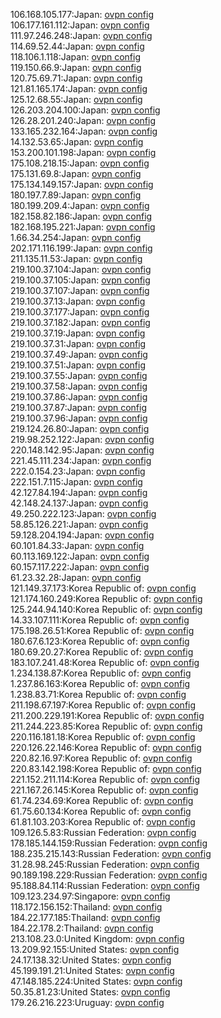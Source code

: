 106.168.105.177:Japan: [ovpn config](vpn/106_168_105_177.ovpn)  
106.177.161.112:Japan: [ovpn config](vpn/106_177_161_112.ovpn)  
111.97.246.248:Japan: [ovpn config](vpn/111_97_246_248.ovpn)  
114.69.52.44:Japan: [ovpn config](vpn/114_69_52_44.ovpn)  
118.106.1.118:Japan: [ovpn config](vpn/118_106_1_118.ovpn)  
119.150.66.9:Japan: [ovpn config](vpn/119_150_66_9.ovpn)  
120.75.69.71:Japan: [ovpn config](vpn/120_75_69_71.ovpn)  
121.81.165.174:Japan: [ovpn config](vpn/121_81_165_174.ovpn)  
125.12.68.55:Japan: [ovpn config](vpn/125_12_68_55.ovpn)  
126.203.204.100:Japan: [ovpn config](vpn/126_203_204_100.ovpn)  
126.28.201.240:Japan: [ovpn config](vpn/126_28_201_240.ovpn)  
133.165.232.164:Japan: [ovpn config](vpn/133_165_232_164.ovpn)  
14.132.53.65:Japan: [ovpn config](vpn/14_132_53_65.ovpn)  
153.200.101.198:Japan: [ovpn config](vpn/153_200_101_198.ovpn)  
175.108.218.15:Japan: [ovpn config](vpn/175_108_218_15.ovpn)  
175.131.69.8:Japan: [ovpn config](vpn/175_131_69_8.ovpn)  
175.134.149.157:Japan: [ovpn config](vpn/175_134_149_157.ovpn)  
180.197.7.89:Japan: [ovpn config](vpn/180_197_7_89.ovpn)  
180.199.209.4:Japan: [ovpn config](vpn/180_199_209_4.ovpn)  
182.158.82.186:Japan: [ovpn config](vpn/182_158_82_186.ovpn)  
182.168.195.221:Japan: [ovpn config](vpn/182_168_195_221.ovpn)  
1.66.34.254:Japan: [ovpn config](vpn/1_66_34_254.ovpn)  
202.171.116.199:Japan: [ovpn config](vpn/202_171_116_199.ovpn)  
211.135.11.53:Japan: [ovpn config](vpn/211_135_11_53.ovpn)  
219.100.37.104:Japan: [ovpn config](vpn/219_100_37_104.ovpn)  
219.100.37.105:Japan: [ovpn config](vpn/219_100_37_105.ovpn)  
219.100.37.107:Japan: [ovpn config](vpn/219_100_37_107.ovpn)  
219.100.37.13:Japan: [ovpn config](vpn/219_100_37_13.ovpn)  
219.100.37.177:Japan: [ovpn config](vpn/219_100_37_177.ovpn)  
219.100.37.182:Japan: [ovpn config](vpn/219_100_37_182.ovpn)  
219.100.37.19:Japan: [ovpn config](vpn/219_100_37_19.ovpn)  
219.100.37.31:Japan: [ovpn config](vpn/219_100_37_31.ovpn)  
219.100.37.49:Japan: [ovpn config](vpn/219_100_37_49.ovpn)  
219.100.37.51:Japan: [ovpn config](vpn/219_100_37_51.ovpn)  
219.100.37.55:Japan: [ovpn config](vpn/219_100_37_55.ovpn)  
219.100.37.58:Japan: [ovpn config](vpn/219_100_37_58.ovpn)  
219.100.37.86:Japan: [ovpn config](vpn/219_100_37_86.ovpn)  
219.100.37.87:Japan: [ovpn config](vpn/219_100_37_87.ovpn)  
219.100.37.96:Japan: [ovpn config](vpn/219_100_37_96.ovpn)  
219.124.26.80:Japan: [ovpn config](vpn/219_124_26_80.ovpn)  
219.98.252.122:Japan: [ovpn config](vpn/219_98_252_122.ovpn)  
220.148.142.95:Japan: [ovpn config](vpn/220_148_142_95.ovpn)  
221.45.111.234:Japan: [ovpn config](vpn/221_45_111_234.ovpn)  
222.0.154.23:Japan: [ovpn config](vpn/222_0_154_23.ovpn)  
222.151.7.115:Japan: [ovpn config](vpn/222_151_7_115.ovpn)  
42.127.84.194:Japan: [ovpn config](vpn/42_127_84_194.ovpn)  
42.148.24.137:Japan: [ovpn config](vpn/42_148_24_137.ovpn)  
49.250.222.123:Japan: [ovpn config](vpn/49_250_222_123.ovpn)  
58.85.126.221:Japan: [ovpn config](vpn/58_85_126_221.ovpn)  
59.128.204.194:Japan: [ovpn config](vpn/59_128_204_194.ovpn)  
60.101.84.33:Japan: [ovpn config](vpn/60_101_84_33.ovpn)  
60.113.169.122:Japan: [ovpn config](vpn/60_113_169_122.ovpn)  
60.157.117.222:Japan: [ovpn config](vpn/60_157_117_222.ovpn)  
61.23.32.28:Japan: [ovpn config](vpn/61_23_32_28.ovpn)  
121.149.37.173:Korea Republic of: [ovpn config](vpn/121_149_37_173.ovpn)  
121.174.160.249:Korea Republic of: [ovpn config](vpn/121_174_160_249.ovpn)  
125.244.94.140:Korea Republic of: [ovpn config](vpn/125_244_94_140.ovpn)  
14.33.107.111:Korea Republic of: [ovpn config](vpn/14_33_107_111.ovpn)  
175.198.26.51:Korea Republic of: [ovpn config](vpn/175_198_26_51.ovpn)  
180.67.6.123:Korea Republic of: [ovpn config](vpn/180_67_6_123.ovpn)  
180.69.20.27:Korea Republic of: [ovpn config](vpn/180_69_20_27.ovpn)  
183.107.241.48:Korea Republic of: [ovpn config](vpn/183_107_241_48.ovpn)  
1.234.138.87:Korea Republic of: [ovpn config](vpn/1_234_138_87.ovpn)  
1.237.86.163:Korea Republic of: [ovpn config](vpn/1_237_86_163.ovpn)  
1.238.83.71:Korea Republic of: [ovpn config](vpn/1_238_83_71.ovpn)  
211.198.67.197:Korea Republic of: [ovpn config](vpn/211_198_67_197.ovpn)  
211.200.229.191:Korea Republic of: [ovpn config](vpn/211_200_229_191.ovpn)  
211.244.223.85:Korea Republic of: [ovpn config](vpn/211_244_223_85.ovpn)  
220.116.181.18:Korea Republic of: [ovpn config](vpn/220_116_181_18.ovpn)  
220.126.22.146:Korea Republic of: [ovpn config](vpn/220_126_22_146.ovpn)  
220.82.16.97:Korea Republic of: [ovpn config](vpn/220_82_16_97.ovpn)  
220.83.142.198:Korea Republic of: [ovpn config](vpn/220_83_142_198.ovpn)  
221.152.211.114:Korea Republic of: [ovpn config](vpn/221_152_211_114.ovpn)  
221.167.26.145:Korea Republic of: [ovpn config](vpn/221_167_26_145.ovpn)  
61.74.234.69:Korea Republic of: [ovpn config](vpn/61_74_234_69.ovpn)  
61.75.60.134:Korea Republic of: [ovpn config](vpn/61_75_60_134.ovpn)  
61.81.103.203:Korea Republic of: [ovpn config](vpn/61_81_103_203.ovpn)  
109.126.5.83:Russian Federation: [ovpn config](vpn/109_126_5_83.ovpn)  
178.185.144.159:Russian Federation: [ovpn config](vpn/178_185_144_159.ovpn)  
188.235.215.143:Russian Federation: [ovpn config](vpn/188_235_215_143.ovpn)  
31.28.98.245:Russian Federation: [ovpn config](vpn/31_28_98_245.ovpn)  
90.189.198.229:Russian Federation: [ovpn config](vpn/90_189_198_229.ovpn)  
95.188.84.114:Russian Federation: [ovpn config](vpn/95_188_84_114.ovpn)  
109.123.234.97:Singapore: [ovpn config](vpn/109_123_234_97.ovpn)  
118.172.156.152:Thailand: [ovpn config](vpn/118_172_156_152.ovpn)  
184.22.177.185:Thailand: [ovpn config](vpn/184_22_177_185.ovpn)  
184.22.178.2:Thailand: [ovpn config](vpn/184_22_178_2.ovpn)  
213.108.23.0:United Kingdom: [ovpn config](vpn/213_108_23_0.ovpn)  
13.209.92.155:United States: [ovpn config](vpn/13_209_92_155.ovpn)  
24.17.138.32:United States: [ovpn config](vpn/24_17_138_32.ovpn)  
45.199.191.21:United States: [ovpn config](vpn/45_199_191_21.ovpn)  
47.148.185.224:United States: [ovpn config](vpn/47_148_185_224.ovpn)  
50.35.81.23:United States: [ovpn config](vpn/50_35_81_23.ovpn)  
179.26.216.223:Uruguay: [ovpn config](vpn/179_26_216_223.ovpn)  

